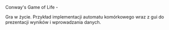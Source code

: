 ﻿Conway's Game of Life - 

Gra w życie. Przykład implementacji automatu komórkowego wraz z gui do prezentacji wyników i wprowadzania danych.